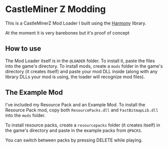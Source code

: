 # CastleMiner Z Modding
This is a CastleMinerZ Mod Loader I built using the [Harmony](https://github.com/pardeike/Harmony) library.

At the moment it is very barebones but it's proof of concept

## How to use
The Mod Loader itself is in the ``@LOADER`` folder. To install it, paste the files into the game's directory.
To install mods, create a ``mods`` folder in the game's directory (it creates itself) and paste your mod DLL inside (along with any library DLLs your mod is using, the loader will recognize mod files).

## The Example Mod
I've included my Resource Pack and an Example Mod.
To install the Resource Pack mod, copy both ``ResourcePacks.dll`` and ``FastBitmapLib.dll`` into the ``mods`` folder.

To install resource packs, create a ``resourcepacks`` folder (it creates itself) in the game's directory and paste in the example packs from ``@PACKS``.

You can switch between packs by pressing DELETE while playing.
